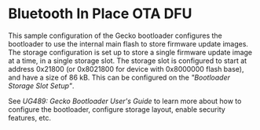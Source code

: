 # Bluetooth In Place OTA DFU

This sample configuration of the Gecko bootloader configures the bootloader to use the internal main flash to store firmware update images. The storage configuration is set up to store a single firmware update image at a time, in a single storage slot. The storage slot is configured to start at address 0x21800 (or 0x8021800 for device with 0x8000000 flash base), and have a size of 86 kB. This can be configured on the *"Bootloader Storage Slot Setup"*.

See *UG489: Gecko Bootloader User's Guide* to learn more about how to configure the bootloader, configure storage layout, enable security features, etc.
